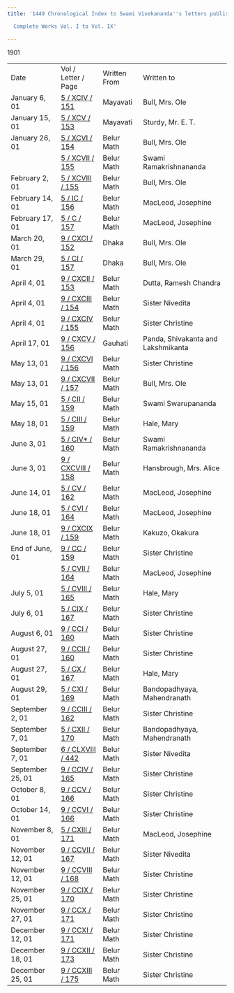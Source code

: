 ```yaml
---
title: '1449 Chronological Index to Swami Vivekananda''s letters published in the

  Complete Works Vol. I to Vol. IX'

---
```





1901



|                  |                                                                                    |              |                                    |
|------------------|------------------------------------------------------------------------------------|--------------|------------------------------------|
| Date             | Vol / Letter / Page                                                                | Written From | Written to                         |
| January 6, 01    | [5 / XCIV / 151](../../../volume_5/epistles_first_series/)              | Mayavati     | Bull, Mrs. Ole                     |
| January 15, 01   | [5 / XCV / 153](../../../volume_5/epistles_first_series/)               | Mayavati     | Sturdy, Mr. E. T.                  |
| January 26, 01   | [5 / XCVI / 154](../../../volume_5/epistles_first_series/)              | Belur Math   | Bull, Mrs. Ole                     |
|                  | [5 / XCVII / 155](../../../volume_5/epistles_first_series/)             | Belur Math   | Swami Ramakrishnananda             |
| February 2, 01   | [5 / XCVIII / 155](../../../volume_5/epistles_first_series/)            | Belur Math   | Bull, Mrs. Ole                     |
| February 14, 01  | [5 / IC / 156](../../../volume_5/epistles_first_series/)                   | Belur Math   | MacLeod, Josephine                 |
| February 17, 01  | [5 / C / 157](../../../volume_5/epistles_first_series/)                    | Belur Math   | MacLeod, Josephine                 |
| March 20, 01     | [9 / CXCI / 152](../../../volume_9/letters_fifth_series/)               | Dhaka        | Bull, Mrs. Ole                     |
| March 29, 01     | [5 / CI / 157](../../../volume_5/epistles_first_series/)                | Dhaka        | Bull, Mrs. Ole                     |
| April 4, 01      | [9 / CXCII / 153](../../../volume_9/letters_fifth_series/)                 | Belur Math   | Dutta, Ramesh Chandra              |
| April 4, 01      | [9 / CXCIII / 154](../../../volume_9/letters_fifth_series/)             | Belur Math   | Sister Nivedita                    |
| April 4, 01      | [9 / CXCIV / 155](../../../volume_9/letters_fifth_series/)           | Belur Math   | Sister Christine                   |
| April 17, 01     | [9 / CXCV / 156](../../../volume_9/letters_fifth_series/)         | Gauhati      | Panda, Shivakanta and Lakshmikanta |
| May 13, 01       | [9 / CXCVI / 156](../../../volume_9/letters_fifth_series/)           | Belur Math   | Sister Christine                   |
| May 13, 01       | [9 / CXCVII / 157](../../../volume_9/letters_fifth_series/)             | Belur Math   | Bull, Mrs. Ole                     |
| May 15, 01       | [5 / CII / 159](../../../volume_5/epistles_first_series/)               | Belur Math   | Swami Swarupananda                 |
| May 18, 01       | [5 / CIII / 159](../../../volume_5/epistles_first_series/)                | Belur Math   | Hale, Mary                         |
| June 3, 01       | [5 / CIV\* / 160](../../../volume_5/epistles_first_series/)             | Belur Math   | Swami Ramakrishnananda             |
| June 3, 01       | [9 / CXCVIII / 158](../../../volume_9/letters_fifth_series/)    | Belur Math   | Hansbrough, Mrs. Alice             |
| June 14, 01      | [5 / CV / 162](../../../volume_5/epistles_first_series/)                   | Belur Math   | MacLeod, Josephine                 |
| June 18, 01      | [5 / CVI / 164](../../../volume_5/epistles_first_series/)                  | Belur Math   | MacLeod, Josephine                 |
| June 18, 01      | [9 / CXCIX / 159](../../../volume_9/letters_fifth_series/)              | Belur Math   | Kakuzo, Okakura                    |
| End of June, 01  | [9 / CC / 159](../../../volume_9/letters_fifth_series/)              | Belur Math   | Sister Christine                   |
|                  | [5 / CVII / 164](../../../volume_5/epistles_first_series/)                 | Belur Math   | MacLeod, Josephine                 |
| July 5, 01       | [5 / CVIII / 165](../../../volume_5/epistles_first_series/)               | Belur Math   | Hale, Mary                         |
| July 6, 01       | [5 / CIX / 167](../../../volume_5/epistles_first_series/)            | Belur Math   | Sister Christine                   |
| August 6, 01     | [9 / CCI / 160](../../../volume_9/letters_fifth_series/)      | Belur Math   | Sister Christine                   |
| August 27, 01    | [9 / CCII / 160](../../../volume_9/letters_fifth_series/)            | Belur Math   | Sister Christine                   |
| August 27, 01    | [5 / CX / 167](../../../volume_5/epistles_first_series/)                  | Belur Math   | Hale, Mary                         |
| August 29, 01    | [5 / CXI / 169](../../../volume_5/epistles_first_series/)  | Belur Math   | Bandopadhyaya, Mahendranath        |
| September 2, 01  | [9 / CCIII / 162](../../../volume_9/letters_fifth_series/)           | Belur Math   | Sister Christine                   |
| September 7, 01  | [5 / CXII / 170](../../../volume_5/epistles_first_series/) | Belur Math   | Bandopadhyaya, Mahendranath        |
| September 7, 01  | [6 / CLXVIII / 442](../../../volume_6/epistles_second_series/)        | Belur Math   | Sister Nivedita                    |
| September 25, 01 | [9 / CCIV / 165](../../../volume_9/letters_fifth_series/)            | Belur Math   | Sister Christine                   |
| October 8, 01    | [9 / CCV / 166](../../../volume_9/letters_fifth_series/)             | Belur Math   | Sister Christine                   |
| October 14, 01   | [9 / CCVI / 166](../../../volume_9/letters_fifth_series/)            | Belur Math   | Sister Christine                   |
| November 8, 01   | [5 / CXIII / 171](../../../volume_5/epistles_first_series/)                | Belur Math   | MacLeod, Josephine                 |
| November 12, 01  | [9 / CCVII / 167](../../../volume_9/letters_fifth_series/)               | Belur Math   | Sister Nivedita                    |
| November 12, 01  | [9 / CCVIII / 168](../../../volume_9/letters_fifth_series/)          | Belur Math   | Sister Christine                   |
| November 25, 01  | [9 / CCIX / 170](../../../volume_9/letters_fifth_series/)            | Belur Math   | Sister Christine                   |
| November 27, 01  | [9 / CCX / 171](../../../volume_9/letters_fifth_series/)             | Belur Math   | Sister Christine                   |
| December 12, 01  | [9 / CCXI / 171](../../../volume_9/letters_fifth_series/)            | Belur Math   | Sister Christine                   |
| December 18, 01  | [9 / CCXII / 173](../../../volume_9/letters_fifth_series/)           | Belur Math   | Sister Christine                   |
| December 25, 01  | [9 / CCXIII / 175](../../../volume_9/letters_fifth_series/)          | Belur Math   | Sister Christine                   |

